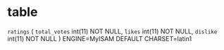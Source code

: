 # table
`ratings` (
 `total_votes` int(11) NOT NULL,
 `likes` int(11) NOT NULL,
 `dislike` int(11) NOT NULL
) ENGINE=MyISAM DEFAULT CHARSET=latin1
